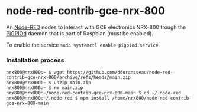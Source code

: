node-red-contrib-gce-nrx-800
======================

An <a href="http://nodered.org" target="_new">Node-RED</a> nodes to interact with GCE electronics NRX-800 trough
the <a href="http://abyz.me.uk/rpi/pigpio/pigpiod.html" target="_new">PiGPIOd</a> daemon that is part of Raspbian (must be enabled).

To enable the service `sudo systemctl enable pigpiod.service`

### Installation process

```console
nrx800@nrx800:~ $ wget https://github.com/dduransseau/node-red-contrib-gce-nrx-800/archive/refs/heads/main.zip
nrx800@nrx800:~ $ unzip main.zip
nrx800@nrx800:~ $ rm main.zip
nrx800@nrx800:~/node-red-contrib-gce-nrx-800-main $ cd ~/.node-red
nrx800@nrx800:~/.node-red $ npm install /home/nrx800/node-red-contrib-gce-nrx-800-main
```